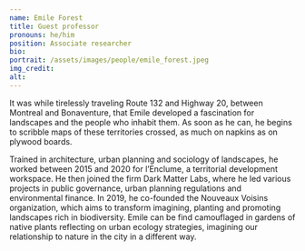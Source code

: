 ```yaml
---
name: Emile Forest
title: Guest professor
pronouns: he/him
position: Associate researcher
bio:
portrait: /assets/images/people/emile_forest.jpeg
img_credit:
alt:
---
```

It was while tirelessly traveling Route 132 and Highway 20, between Montreal and Bonaventure, that Emile developed a fascination for landscapes and the people who inhabit them. As soon as he can, he begins to scribble maps of these territories crossed, as much on napkins as on plywood boards.

Trained in architecture, urban planning and sociology of landscapes, he worked between 2015 and 2020 for l’Enclume, a territorial development workspace. He then joined the firm Dark Matter Labs, where he led various projects in public governance, urban planning regulations and environmental finance. In 2019, he co-founded the Nouveaux Voisins organization, which aims to transform imagining, planting and promoting landscapes rich in biodiversity. Emile can be find camouflaged in gardens of native plants reflecting on urban ecology strategies, imagining our relationship to nature in the city in a different way.